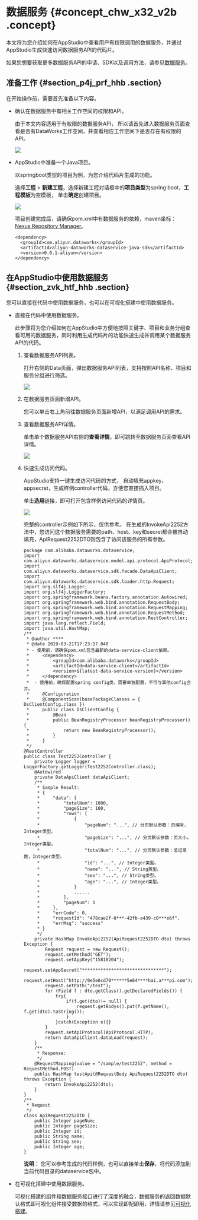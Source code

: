 # 数据服务 {#concept_chw_x32_v2b .concept}

本文将为您介绍如何在AppStudio中查看用户有权限调用的数据服务，并通过AppStudio生成快速访问数据服务API的代码片。

如果您想要获取更多数据服务API的申请、SDK以及调用方法，请参见[数据服务](cn.zh-CN/使用指南/数据服务/数据服务概览.md#)。

## 准备工作 {#section_p4j_prf_hhb .section}

在开始操作前，需要首先准备以下内容。

-   确认在数据服务中有相关工作空间的权限和API。

    由于本文内容适用于有权限的数据服务API， 所以请首先进入数据服务页面查看是否有DataWorks工作空间，并查看相应工作空间下是否存在有权限的API。

    ![](http://static-aliyun-doc.oss-cn-hangzhou.aliyuncs.com/assets/img/17725/15584901839595_zh-CN.png)

-   AppStudio中准备一个Java项目。

    以springboot类型的项目为例，为您介绍代码片生成的功能。

    选择**工程** \> **新建工程**，选择新建工程对话框中的**项目类型**为spring boot，**工程模板**为空模板， 单击**确定**创建项目。

    ![](http://static-aliyun-doc.oss-cn-hangzhou.aliyuncs.com/assets/img/17725/15584901839667_zh-CN.png)

    项目创建完成后，请确保pom.xml中有数据服务的依赖，maven坐标： [Nexus Repository Manager](https://oss.sonatype.org/#nexus-search;quick~aliyun-dataworks-dataservice-java-sdk)。

    ```
    <dependency>
      <groupId>com.aliyun.dataworks</groupId>
      <artifactId>aliyun-dataworks-dataservice-java-sdk</artifactId>
      <version>0.0.1-aliyun</version>
    </dependency>
    ```


## 在AppStudio中使用数据服务 {#section_zvk_htf_hhb .section}

您可以直接在代码中使用数据服务，也可以在可视化搭建中使用数据服务。

-   直接在代码中使用数据服务。

    此步骤将为您介绍如何在AppStudio中方便地按照关键字、项目和业务分组查看可用的数据服务，同时利用生成代码片的功能快速生成并调用某个数据服务API的代码。

    1.  查看数据服务API列表。

        打开右侧的Data页面，弹出数据服务API列表，支持按照API名称、项目和服务分组进行筛选。

        ![](http://static-aliyun-doc.oss-cn-hangzhou.aliyuncs.com/assets/img/17725/155849018342212_zh-CN.png)

    2.  在数据服务页面新增API。

        您可以单击右上角前往数据服务页面新增API，以满足调用API的需求。

    3.  查看数据服务API详情。

        单击单个数据服务API右侧的**查看详情**，即可跳转至数据服务页面查看API详情。

        ![](http://static-aliyun-doc.oss-cn-hangzhou.aliyuncs.com/assets/img/17725/155849018342214_zh-CN.png)

    4.  快速生成访问代码。

        AppStudio支持一键生成访问代码的方式， 自动填充appkey、appsecret，生成样例controller代码，方便您直接插入项目。

        单击**选用**链接，即可打开包含样例访问代码的详情页。

        ![](http://static-aliyun-doc.oss-cn-hangzhou.aliyuncs.com/assets/img/17725/155849018342215_zh-CN.png)

        完整的controller示例如下所示，仅供参考。 在生成的InvokeApi2252方法中，您访问这个数据服务需要的path、host、key和secret都会被自动填充，ApiRequest2252DTO则包含了访问该服务的所有参数。

        ```
        package com.alibaba.dataworks.dataservice;
        import com.aliyun.dataworks.dataservice.model.api.protocol.ApiProtocol;
        import com.aliyun.dataworks.dataservice.sdk.facade.DataApiClient;
        import com.aliyun.dataworks.dataservice.sdk.loader.http.Request;
        import org.slf4j.Logger;
        import org.slf4j.LoggerFactory;
        import org.springframework.beans.factory.annotation.Autowired;
        import org.springframework.web.bind.annotation.RequestBody;
        import org.springframework.web.bind.annotation.RequestMapping;
        import org.springframework.web.bind.annotation.RequestMethod;
        import org.springframework.web.bind.annotation.RestController;
        import java.lang.reflect.Field;
        import java.util.HashMap;
        /**
         * @author ****
         * @date 2019-03-21T17:23:17.040
         * - 使用前，请确保pom.xml包含最新的data-service-client依赖。
         *     <dependency>
         *         <groupId>com.alibaba.dataworks</groupId>
         *         <artifactId>data-service-client</artifactId>
         *         <version>${latest-data-service-version}</version>
         *     </dependency>
         *  - 使用前，确保配置spring config类，需要单独配置，不可与其他config合并。
         *     @Configuration
         *     @ComponentScan(basePackageClasses = { DsClientConfig.class })
         *     public class DsClientConfig {
         *         @Bean
         *         public BeanRegistryProcessor beanRegistryProcessor(){
         *             return new BeanRegistryProcessor();
         *         }
         *     }
         */
        @RestController
        public class Test2252Controller {
            private Logger logger = LoggerFactory.getLogger(Test2252Controller.class);
            @Autowired
            private DataApiClient dataApiClient;
            /**
             * Sample Result:
             * {
             *     "data": {
             *         "totalNum": 1000,
             *         "pageSize": 100,
             *         "rows": [
             *             {
             *                 "pageNum": "...", // 分页默认参数：页编号，Integer类型。
             *                 "pageSize": "...", // 分页默认参数：页大小，Integer类型。
             *                 "totalNum": "...", // 分页默认参数：总记录数，Integer类型。 
             *                 "id": "...", // Integer类型。
             *                 "name": "...", // String类型。
             *                 "sex": "...", // String类型。
             *                 "age": "...", // Integer类型。
             *             }
             *             ......
             *         ],
             *         "pageNum": 1
             *     },
             *     "errCode": 0,
             *     "requestId": "478cae2f-0***-42fb-a439-c0***e6f",
             *     "errMsg": "success"
             * }
             */
            private HashMap InvokeApi2252(ApiRequest2252DTO dto) throws Exception {
                Request request = new Request();
                request.setMethod("GET");
                request.setAppKey("15810204");
                request.setAppSecret("*******************************");
                request.setHost("http://0e5e6cd70******5e64****hai.a***pi.com");
                request.setPath("/test");
                for (Field f : dto.getClass().getDeclaredFields()) {
                    try{
                        if(f.get(dto)!= null) {
                            request.getBodys().put(f.getName(), f.get(dto).toString());
                        }
                    }catch(Exception e){}
                }
                request.setApiProtocol(ApiProtocol.HTTP);
                return dataApiClient.dataLoad(request);
            }
            /**
             * Response:
             */
            @RequestMapping(value = "/sample/test2252", method = RequestMethod.POST)
            public HashMap testApi(@RequestBody ApiRequest2252DTO dto) throws Exception {
                return InvokeApi2252(dto);
            }
        }
        /**
         * Request
         */
        class ApiRequest2252DTO {
            public Integer pageNum;
            public Integer pageSize;
            public Integer id;
            public String name;
            public String sex;
            public Integer age;
        }
        ```

        **说明：** 您可以参考生成的代码样例，也可以直接单击**保存**，将代码添加到当前代码目录的dataservice包中。

-   在可视化搭建中使用数据服务。

    可视化搭建的组件和数据服务接口进行了深度的融合，数据服务的返回数据默认格式即可视化组件接受数据的格式，可以实现即配即用，详情请参见[可视化搭建](cn.zh-CN/使用指南/AppStudio/功能介绍/可视化搭建/可视化搭建概述.md#)。


